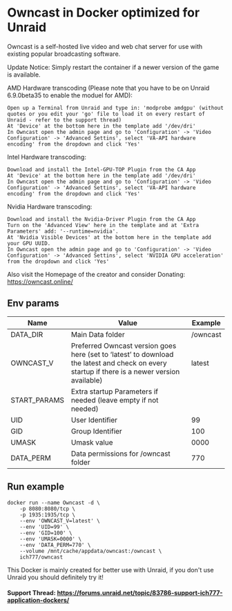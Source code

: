 # Owncast in Docker optimized for Unraid
Owncast is a self-hosted live video and web chat server for use with existing popular broadcasting software.

Update Notice: Simply restart the container if a newer version of the game is available.


AMD Hardware transcoding (Please note that you have to be on Unraid 6.9.0beta35 to enable the moduel for AMD):

    Open up a Terminal from Unraid and type in: 'modprobe amdgpu' (without quotes or you edit your 'go' file to load it on every restart of Unraid - refer to the support thread)
    At 'Device' at the bottom here in the template add '/dev/dri'
    In Owncast open the admin page and go to 'Configuration' -> 'Video Configuration' -> 'Advanced Settins', select 'VA-API hardware encoding' from the dropdown and click 'Yes'

Intel Hardware transcoding:

    Download and install the Intel-GPU-TOP Plugin from the CA App
    At 'Device' at the bottom here in the template add '/dev/dri'
    In Owncast open the admin page and go to 'Configuration' -> 'Video Configuration' -> 'Advanced Settins', select 'VA-API hardware encoding' from the dropdown and click 'Yes'

Nvidia Hardware transcoding:

    Download and install the Nvidia-Driver Plugin from the CA App
    Turn on the 'Advanced View' here in the template and at 'Extra Parameters' add: '--runtime=nvidia'.
    At 'Nvidia Visible Devices' at the bottom here in the template add your GPU UUID.
    In Owncast open the admin page and go to 'Configuration' -> 'Video Configuration' -> 'Advanced Settins', select 'NVIDIA GPU acceleration' from the dropdown and click 'Yes'


Also visit the Homepage of the creator and consider Donating: https://owncast.online/

## Env params
| Name | Value | Example |
| --- | --- | --- |
| DATA_DIR | Main Data folder | /owncast |
| OWNCAST_V | Preferred Owncast version goes here (set to ‘latest’ to download the latest and check on every startup if there is a newer version available) | latest |
| START_PARAMS | Extra startup Parameters if needed (leave empty if not needed) | |
| UID | User Identifier | 99 |
| GID | Group Identifier | 100 |
| UMASK | Umask value | 0000 |
| DATA_PERM | Data permissions for /owncast folder | 770 |

## Run example
```
docker run --name Owncast -d \
	-p 8080:8080/tcp \
	-p 1935:1935/tcp \
	--env 'OWNCAST_V=latest' \
	--env 'UID=99' \
	--env 'GID=100' \
	--env 'UMASK=0000' \
	--env 'DATA_PERM=770' \
	--volume /mnt/cache/appdata/owncast:/owncast \
	ich777/owncast
```

This Docker is mainly created for better use with Unraid, if you don't use Unraid you should definitely try it!

#### Support Thread: https://forums.unraid.net/topic/83786-support-ich777-application-dockers/